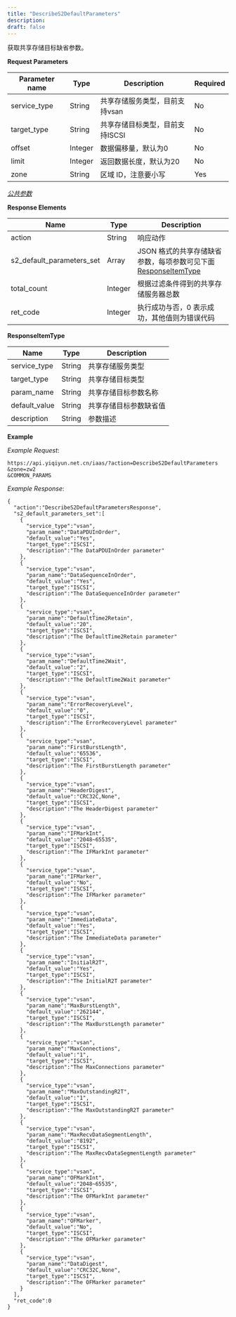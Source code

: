 ```yaml
---
title: "DescribeS2DefaultParameters"
description: 
draft: false
---
```




获取共享存储目标缺省参数。

**Request Parameters**

| Parameter name | Type | Description | Required |
| --- | --- | --- | --- |
| service_type | String | 共享存储服务类型，目前支持vsan | No |
| target_type | String | 共享存储目标类型，目前支持ISCSI | No |
| offset | Integer | 数据偏移量，默认为0 | No |
| limit | Integer | 返回数据长度，默认为20 | No |
| zone | String | 区域 ID，注意要小写 | Yes |

[_公共参数_](../../../parameters/)

**Response Elements**

| Name | Type | Description |
| --- | --- | --- |
| action | String | 响应动作 |
| s2_default_parameters_set | Array | JSON 格式的共享存储缺省参数，每项参数可见下面 [ResponseItemType](#responseitemtype) |
| total_count | Integer | 根据过滤条件得到的共享存储服务器总数 |
| ret_code | Integer | 执行成功与否，0 表示成功，其他值则为错误代码 |

**ResponseItemType**

| Name | Type | Description |
| --- | --- | --- |
| service_type | String | 共享存储服务类型 |
| target_type | String | 共享存储目标类型 |
| param_name | String | 共享存储目标参数名称 |
| default_value | String | 共享存储目标参数缺省值 |
| description | String | 参数描述 |

**Example**

_Example Request_:

```
https://api.yiqiyun.net.cn/iaas/?action=DescribeS2DefaultParameters
&zone=zw2
&COMMON_PARAMS
```

_Example Response_:

```
{
  "action":"DescribeS2DefaultParametersResponse",
  "s2_default_parameters_set":[
    {
      "service_type":"vsan",
      "param_name":"DataPDUInOrder",
      "default_value":"Yes",
      "target_type":"ISCSI",
      "description":"The DataPDUInOrder parameter"
    },
    {
      "service_type":"vsan",
      "param_name":"DataSequenceInOrder",
      "default_value":"Yes",
      "target_type":"ISCSI",
      "description":"The DataSequenceInOrder parameter"
    },
    {
      "service_type":"vsan",
      "param_name":"DefaultTime2Retain",
      "default_value":"20",
      "target_type":"ISCSI",
      "description":"The DefaultTime2Retain parameter"
    },
    {
      "service_type":"vsan",
      "param_name":"DefaultTime2Wait",
      "default_value":"2",
      "target_type":"ISCSI",
      "description":"The DefaultTime2Wait parameter"
    },
    {
      "service_type":"vsan",
      "param_name":"ErrorRecoveryLevel",
      "default_value":"0",
      "target_type":"ISCSI",
      "description":"The ErrorRecoveryLevel parameter"
    },
    {
      "service_type":"vsan",
      "param_name":"FirstBurstLength",
      "default_value":"65536",
      "target_type":"ISCSI",
      "description":"The FirstBurstLength parameter"
    },
    {
      "service_type":"vsan",
      "param_name":"HeaderDigest",
      "default_value":"CRC32C,None",
      "target_type":"ISCSI",
      "description":"The HeaderDigest parameter"
    },
    {
      "service_type":"vsan",
      "param_name":"IFMarkInt",
      "default_value":"2048~65535",
      "target_type":"ISCSI",
      "description":"The IFMarkInt parameter"
    },
    {
      "service_type":"vsan",
      "param_name":"IFMarker",
      "default_value":"No",
      "target_type":"ISCSI",
      "description":"The IFMarker parameter"
    },
    {
      "service_type":"vsan",
      "param_name":"ImmediateData",
      "default_value":"Yes",
      "target_type":"ISCSI",
      "description":"The ImmediateData parameter"
    },
    {
      "service_type":"vsan",
      "param_name":"InitialR2T",
      "default_value":"Yes",
      "target_type":"ISCSI",
      "description":"The InitialR2T parameter"
    },
    {
      "service_type":"vsan",
      "param_name":"MaxBurstLength",
      "default_value":"262144",
      "target_type":"ISCSI",
      "description":"The MaxBurstLength parameter"
    },
    {
      "service_type":"vsan",
      "param_name":"MaxConnections",
      "default_value":"1",
      "target_type":"ISCSI",
      "description":"The MaxConnections parameter"
    },
    {
      "service_type":"vsan",
      "param_name":"MaxOutstandingR2T",
      "default_value":"1",
      "target_type":"ISCSI",
      "description":"The MaxOutstandingR2T parameter"
    },
    {
      "service_type":"vsan",
      "param_name":"MaxRecvDataSegmentLength",
      "default_value":"8192",
      "target_type":"ISCSI",
      "description":"The MaxRecvDataSegmentLength parameter"
    },
    {
      "service_type":"vsan",
      "param_name":"OFMarkInt",
      "default_value":"2048~65535",
      "target_type":"ISCSI",
      "description":"The OFMarkInt parameter"
    },
    {
      "service_type":"vsan",
      "param_name":"OFMarker",
      "default_value":"No",
      "target_type":"ISCSI",
      "description":"The OFMarker parameter"
    },
    {
      "service_type":"vsan",
      "param_name":"DataDigest",
      "default_value":"CRC32C,None",
      "target_type":"ISCSI",
      "description":"The OFMarker parameter"
    }
  ],
  "ret_code":0
}
```
